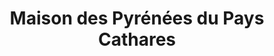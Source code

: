 ---
title: "Maison des Pyrénées du Pays Cathares"
url: /axat/maison-des-pyrenees-du-pays-cathares/
shop: Feinkost
---